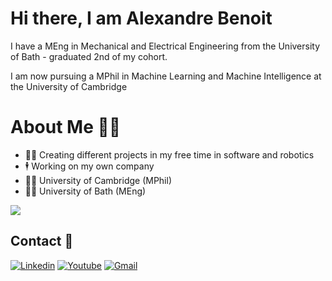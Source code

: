 # Hi there, I am Alexandre Benoit

I have a MEng in Mechanical and Electrical Engineering from the University of Bath - graduated 2nd of my cohort.

I am now pursuing a MPhil in Machine Learning and Machine Intelligence at the University of Cambridge

# About Me :male_detective:	

- :technologist: Creating different projects in my free time in software and robotics
- :business_suit_levitating: Working on my own company
- :man_student: University of Cambridge (MPhil)
- :man_student: University of Bath (MEng)

![](https://komarev.com/ghpvc/?username=amgb20)

## Contact :iphone:

[![Linkedin](https://img.icons8.com/color/48/000000/linkedin.png)](https://www.linkedin.com/in/alexandre-benoit-belieth/)
[![Youtube](https://img.icons8.com/color/48/000000/youtube-play.png)](https://www.youtube.com/channel/UCgVlt1zuIqxkrKy2tJ8mAZA/)
[![Gmail](https://img.icons8.com/color/48/000000/gmail.png)](mailto:ab3149@cam.ac.uk)
